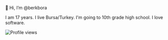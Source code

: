 👋 Hi, I’m @berkbora

I am 17 years. I live Bursa/Turkey. I'm going to 10th grade high school. I love software.

![Profile views](https://gpvc.arturio.dev/[berkbora])
